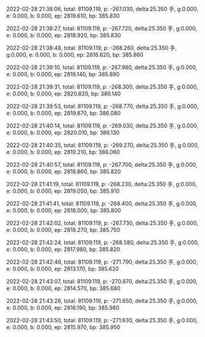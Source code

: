 2022-02-28 21:38:06, total: 81109.119, p: -267.030, delta:25.350 手, g:0.000, e: 0.000, b: 0.000, ep: 2819.610, bp: 385.830

2022-02-28 21:38:27, total: 81109.119, p: -267.720, delta:25.350 手, g:0.000, e: 0.000, b: 0.000, ep: 2818.920, bp: 385.830

2022-02-28 21:38:48, total: 81109.119, p: -268.260, delta:25.350 手, g:0.000, e: 0.000, b: 0.000, ep: 2818.620, bp: 385.860

2022-02-28 21:39:10, total: 81109.119, p: -267.980, delta:25.350 手, g:0.000, e: 0.000, b: 0.000, ep: 2819.140, bp: 385.890

2022-02-28 21:39:31, total: 81109.119, p: -268.300, delta:25.350 手, g:0.000, e: 0.000, b: 0.000, ep: 2820.820, bp: 386.140

2022-02-28 21:39:53, total: 81109.119, p: -268.770, delta:25.350 手, g:0.000, e: 0.000, b: 0.000, ep: 2819.870, bp: 386.080

2022-02-28 21:40:14, total: 81109.119, p: -269.030, delta:25.350 手, g:0.000, e: 0.000, b: 0.000, ep: 2820.010, bp: 386.130

2022-02-28 21:40:35, total: 81109.119, p: -269.270, delta:25.350 手, g:0.000, e: 0.000, b: 0.000, ep: 2819.210, bp: 386.060

2022-02-28 21:40:57, total: 81109.119, p: -267.700, delta:25.350 手, g:0.000, e: 0.000, b: 0.000, ep: 2818.860, bp: 385.820

2022-02-28 21:41:19, total: 81109.119, p: -268.230, delta:25.350 手, g:0.000, e: 0.000, b: 0.000, ep: 2819.050, bp: 385.910

2022-02-28 21:41:41, total: 81109.119, p: -268.400, delta:25.350 手, g:0.000, e: 0.000, b: 0.000, ep: 2818.000, bp: 385.800

2022-02-28 21:42:02, total: 81109.119, p: -267.730, delta:25.350 手, g:0.000, e: 0.000, b: 0.000, ep: 2818.270, bp: 385.750

2022-02-28 21:42:24, total: 81109.119, p: -268.580, delta:25.350 手, g:0.000, e: 0.000, b: 0.000, ep: 2817.980, bp: 385.820

2022-02-28 21:42:46, total: 81109.119, p: -271.790, delta:25.350 手, g:0.000, e: 0.000, b: 0.000, ep: 2813.170, bp: 385.620

2022-02-28 21:43:07, total: 81109.119, p: -270.870, delta:25.350 手, g:0.000, e: 0.000, b: 0.000, ep: 2814.570, bp: 385.680

2022-02-28 21:43:28, total: 81109.119, p: -271.650, delta:25.350 手, g:0.000, e: 0.000, b: 0.000, ep: 2816.190, bp: 385.980

2022-02-28 21:43:50, total: 81109.119, p: -271.630, delta:25.350 手, g:0.000, e: 0.000, b: 0.000, ep: 2815.970, bp: 385.950